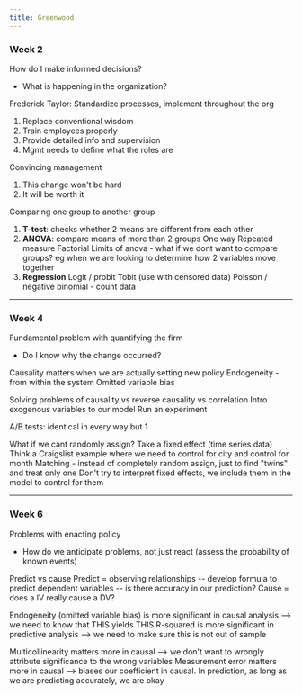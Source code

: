 ```yaml
---
title: Greenwood
---
```



### Week 2

How do I make informed decisions?

- What is happening in the organization?

Frederick Taylor: Standardize processes, implement throughout the org

1) Replace conventional wisdom
2) Train employees properly
3) Provide detailed info and supervision
4) Mgmt needs to define what the roles are

Convincing management

1) This change won't be hard
2) It will be worth it

Comparing one group to another group

1) **T-test**: checks whether 2 means are different from each other
2) **ANOVA**: compare means of more than 2 groups
   One way
   Repeated measure
   Factorial
   Limits of anova - what if we dont want to compare groups?  eg when we are looking to determine how 2 variables move together
3) **Regression**
   Logit / probit
   Tobit (use with censored data)
   Poisson / negative binomial - count data

---

### Week 4


Fundamental problem with quantifying the firm

- Do I know why the change occurred?

Causality matters when we are actually setting new policy
Endogeneity - from within the system
Omitted variable bias

Solving problems of causality vs reverse causality vs correlation
Intro exogenous variables to our model
Run an experiment

A/B tests: identical in every way but 1

What if we cant randomly assign?
Take a fixed effect (time series data)
Think a Craigslist example where we need to control for city and control for month
Matching - instead of completely random assign, just to find "twins" and treat only one
Don't try to interpret fixed effects, we include them in the model to control for them

---


### Week 6

Problems with enacting policy

- How do we anticipate problems, not just react (assess the probability of known events)

Predict vs cause
Predict = observing relationships -- develop formula to predict dependent variables -- is there accuracy in our prediction?
Cause = does a IV really cause a DV?

Endogeneity (omitted variable bias) is more significant in causal analysis --> we need to know that THIS yields THIS
R-squared is more significant in predictive analysis --> we need to make sure this is not out of sample

Multicollinearity matters more in causal --> we don't want to wrongly attribute significance to the wrong variables
Measurement error matters more in causal --> biases our coefficient in causal. In prediction, as long as we are predicting accurately, we are okay

